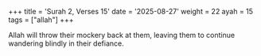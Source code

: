 +++
title = 'Surah 2, Verses 15'
date = '2025-08-27'
weight = 22
ayah = 15
tags = ["allah"]
+++

Allah will throw their mockery back at them, leaving them to continue wandering blindly in their defiance.
